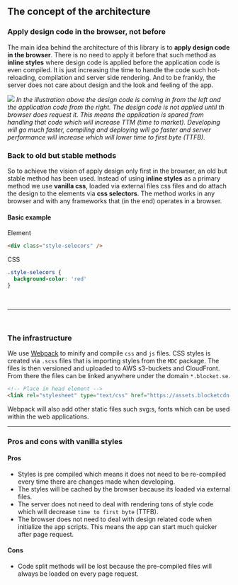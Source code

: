 ## The concept of the architecture

### Apply design code in the browser, not before
The main idea behind the architecture of this library is to **apply design code in the browser**. There is no need to apply it before that such method as **inline styles** where design code is applied before the application code is even compiled. It is just increasing the time to handle the code such hot-reloading, compilation and server side rendering. And to be frankly, the server does not care about design and the look and feeling of the app.

![](%BASE_URL%/images/lb-mdc-infra.png)
*In the illustration above the design code is coming in from the left and the application code from the right. The design code is not applied until th browser does request it. This means the application is spared from handling that code which will increase TTM (time to market). Developing will go much faster, compiling and deploying will go faster and server performance will increase which will lower time to first byte (TTFB).*


### Back to old but stable methods
So to achieve the vision of apply design only first in the browser, an old but stable method has been used. Instead of using **inline styles** as a primary method we use **vanilla css**, loaded via external files css files and do attach the design to the elements via **css selectors**. The method works in any browser and with any frameworks that (in the end) operates in a browser.

#### Basic example

Element
```html
<div class="style-selecors" />
```
CSS
```css
.style-selecors {
  background-color: 'red'
}
```
&nbsp;
***
&nbsp;
### The infrastructure
We use [Webpack](https://webpack.js.org/) to minify and compile `css` and `js` files. CSS styles is created via `.scss` files that is importing styles from the `MDC` package. The files is then versioned and uploaded to AWS s3-buckets and CloudFront. From there the files can be linked anywhere under the domain `*.blocket.se`.

``` html
<!-- Place in head element -->
<link rel="stylesheet" type="text/css" href="https://assets.blocketcdn.se/mdc/%__LIB_VERSION__%/base.js" />
```

Webpack will also add other static files such svg:s, fonts which can be used within the web applications.

*** *** ***

### Pros and cons with vanilla styles

#### Pros
- Styles is pre compiled which means it does not need to be re-compiled every time there are changes made when developing.
- The styles will be cached by the browser because its loaded via external files.
- The server does not need to deal with rendering tons of style code which will decrease `time to first byte` (TTFB).
- The browser does not need to deal with design related code when initialize the app scripts. This means the app can start much quicker after page request.

#### Cons
- Code split methods will be lost because the pre-compiled files will always be loaded on every page request.


